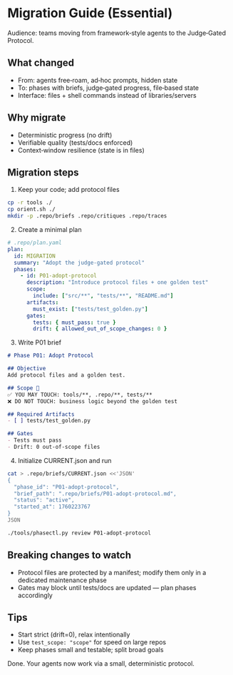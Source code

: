 # Migration Guide (Essential)

Audience: teams moving from framework‑style agents to the Judge‑Gated Protocol.

## What changed
- From: agents free‑roam, ad‑hoc prompts, hidden state
- To: phases with briefs, judge‑gated progress, file‑based state
- Interface: files + shell commands instead of libraries/servers

## Why migrate
- Deterministic progress (no drift)
- Verifiable quality (tests/docs enforced)
- Context‑window resilience (state is in files)

## Migration steps
1) Keep your code; add protocol files
```bash
cp -r tools ./
cp orient.sh ./
mkdir -p .repo/briefs .repo/critiques .repo/traces
```

2) Create a minimal plan
```yaml
# .repo/plan.yaml
plan:
  id: MIGRATION
  summary: "Adopt the judge‑gated protocol"
  phases:
    - id: P01-adopt-protocol
      description: "Introduce protocol files + one golden test"
      scope:
        include: ["src/**", "tests/**", "README.md"]
      artifacts:
        must_exist: ["tests/test_golden.py"]
      gates:
        tests: { must_pass: true }
        drift: { allowed_out_of_scope_changes: 0 }
```

3) Write P01 brief
```markdown
# Phase P01: Adopt Protocol

## Objective
Add protocol files and a golden test.

## Scope 🎯
✅ YOU MAY TOUCH: tools/**, .repo/**, tests/**
❌ DO NOT TOUCH: business logic beyond the golden test

## Required Artifacts
- [ ] tests/test_golden.py

## Gates
- Tests must pass
- Drift: 0 out‑of‑scope files
```

4) Initialize CURRENT.json and run
```bash
cat > .repo/briefs/CURRENT.json <<'JSON'
{
  "phase_id": "P01-adopt-protocol",
  "brief_path": ".repo/briefs/P01-adopt-protocol.md",
  "status": "active",
  "started_at": 1760223767
}
JSON

./tools/phasectl.py review P01-adopt-protocol
```

## Breaking changes to watch
- Protocol files are protected by a manifest; modify them only in a dedicated maintenance phase
- Gates may block until tests/docs are updated — plan phases accordingly

## Tips
- Start strict (drift=0), relax intentionally
- Use `test_scope: "scope"` for speed on large repos
- Keep phases small and testable; split broad goals

Done. Your agents now work via a small, deterministic protocol.
